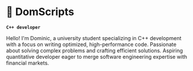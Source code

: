 # 🦝 DomScripts

**``C++ developer``**

Hello! I'm Dominic, a university student specializing in C++ development with a focus on writing optimized, high-performance code. Passionate about solving complex problems and crafting efficient solutions. Aspiring quantitative developer eager to merge software engineering expertise with financial markets.
